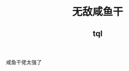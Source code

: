 <html>  
  <body>
    <header>
      <div class="inner">
        <h1> 无敌咸鱼干 </h1>
        <h2>tql</h2>
      </div>
    </header>
  咸鱼干佬太强了
  </body>
</html>
